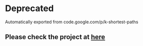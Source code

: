 # Deprecated

Automatically exported from code.google.com/p/k-shortest-paths

## Please check the project at [here](http://thinkingscale.com/k-shortest-paths-cpp-version/)
